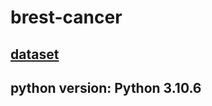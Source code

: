 # brest-cancer

## [dataset](https://www.kaggle.com/datasets/uciml/breast-cancer-wisconsin-data)
## python version: Python 3.10.6
